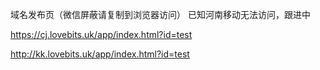 域名发布页（微信屏蔽请复制到浏览器访问）
已知河南移动无法访问，跟进中

https://cj.lovebits.uk/app/index.html?id=test

http://kk.lovebits.uk/app/index.html?id=test
